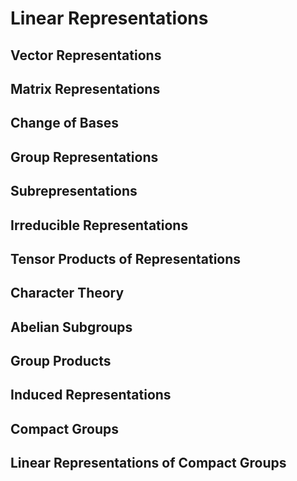 # Linear Representations

## Vector Representations

## Matrix Representations

## Change of Bases

## Group Representations

## Subrepresentations

## Irreducible Representations

## Tensor Products of Representations

## Character Theory

## Abelian Subgroups 

## Group Products

## Induced Representations

## Compact Groups

## Linear Representations of Compact Groups